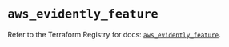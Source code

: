 # `aws_evidently_feature`

Refer to the Terraform Registry for docs: [`aws_evidently_feature`](https://registry.terraform.io/providers/hashicorp/aws/6.10.0/docs/resources/evidently_feature).
